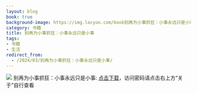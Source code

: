 ```yaml
---
layout: blog
book: true
background-image: https://img.locyoo.com/book别再为小事抓狂：小事永远只是小事.jpg
category: 书籍
title: 别再为小事抓狂：小事永远只是小事
tags:
- 书籍
- 生活
redirect_from:
  - /2024/03/别再为小事抓狂：小事永远只是小事/
---
```

![](https://img.locyoo.com/book别再为小事抓狂：小事永远只是小事.jpg)
别再为小事抓狂：小事永远只是小事: <a name = "ref1" href="https://url18.ctfile.com/f/50983618-1345402627-ddacc6?p=3619">点击下载</a>，访问密码请点击右上方“关于”自行查看